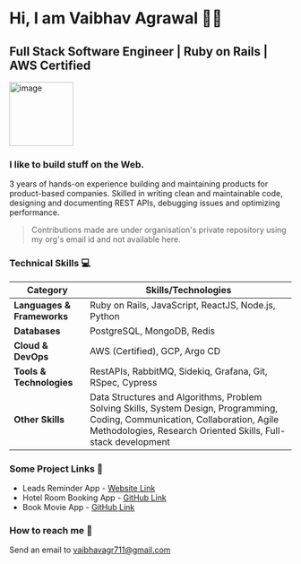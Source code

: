 # Hi, I am Vaibhav Agrawal 🙋‍♂️

## Full Stack Software Engineer | Ruby on Rails | AWS Certified
<img width="114" alt="image" src="https://github.com/user-attachments/assets/e64dcd03-00c0-4b2f-acd1-2519091914a3" />

### I like to build stuff on the Web.

3 years of hands-on experience building and maintaining products for product-based companies. Skilled in writing clean and maintainable code, designing and documenting REST APIs, debugging issues and optimizing performance. 
>Contributions made are under organisation's private repository using my org's email id and not available here.


### Technical Skills 💻

| Category             | Skills/Technologies                                    |
|----------------------|-------------------------------------------------------|
| **Languages & Frameworks** | Ruby on Rails, JavaScript, ReactJS, Node.js, Python |
| **Databases** | PostgreSQL, MongoDB, Redis                             |
| **Cloud & DevOps** | AWS (Certified), GCP, Argo CD                           |
| **Tools & Technologies** | RestAPIs, RabbitMQ, Sidekiq, Grafana, Git, RSpec, Cypress |
| **Other Skills** | Data Structures and Algorithms, Problem Solving Skills, System Design, Programming, Coding, Communication, Collaboration, Agile Methodologies, Research Oriented Skills, Full-stack development |


### Some Project Links 🚜
* Leads Reminder App - [Website Link](https://leadsapp.vsagrawal.in)
* Hotel Room Booking App - [GitHub Link](https://github.com/vaibhav-if/book-movie-app)
* Book Movie App - [GitHub Link](https://github.com/vaibhav-if/book-movie-app)


### How to reach me 📨
Send an email to [vaibhavagr711@gmail.com](mailto:vaibhavagr711@gmail.com)
